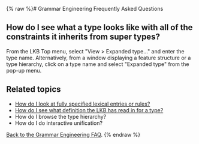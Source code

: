 {% raw %}# Grammar Engineering Frequently Asked Questions

## How do I see what a type looks like with all of the constraints it inherits from super types?

From the LKB Top menu, select "View &gt; Expanded type..." and enter the
type name. Alternatively, from a window displaying a feature structure
or a type hierarchy, click on a type name and select "Expanded type"
from the pop-up menu.

## Related topics

- [How do I look at fully specified lexical entries or
rules?]()
- [How do I see what definition the LKB has read in for a
type?]()
- How do I browse the type hierarchy?
- How do I do interactive unification?

[Back to the Grammar Engineering FAQ](/GrammarEngineeringFaq).
<update date omitted for speed>{% endraw %}